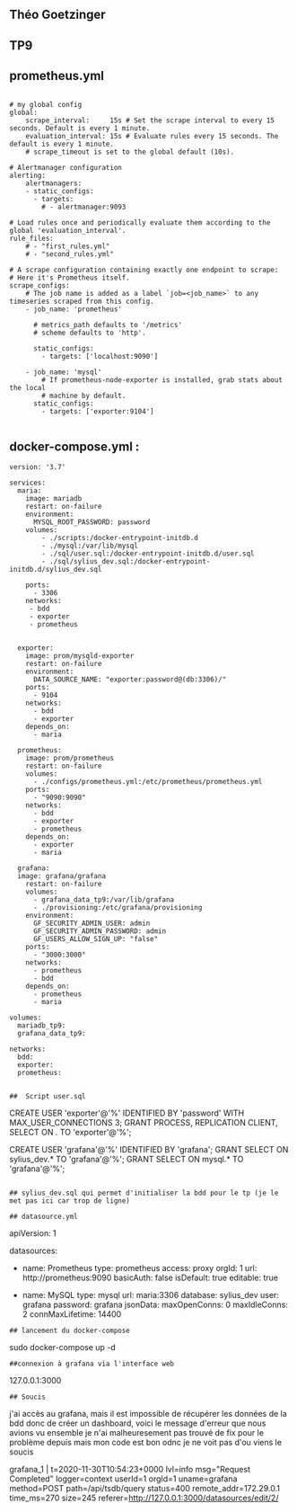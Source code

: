 ## Théo Goetzinger

## TP9

## prometheus.yml 

```

# my global config
global:
    scrape_interval:     15s # Set the scrape interval to every 15 seconds. Default is every 1 minute.
    evaluation_interval: 15s # Evaluate rules every 15 seconds. The default is every 1 minute.
    # scrape_timeout is set to the global default (10s).

# Alertmanager configuration
alerting:
    alertmanagers:
    - static_configs:
      - targets:
        # - alertmanager:9093

# Load rules once and periodically evaluate them according to the global 'evaluation_interval'.
rule_files:
    # - "first_rules.yml"
    # - "second_rules.yml"

# A scrape configuration containing exactly one endpoint to scrape:
# Here it's Prometheus itself.
scrape_configs:
    # The job name is added as a label `job=<job_name>` to any timeseries scraped from this config.
    - job_name: 'prometheus'

      # metrics_path defaults to '/metrics'
      # scheme defaults to 'http'.

      static_configs:
        - targets: ['localhost:9090']

    - job_name: 'mysql'
        # If prometheus-node-exporter is installed, grab stats about the local
        # machine by default.
      static_configs:
        - targets: ['exporter:9104']


```

## docker-compose.yml : 

```
version: '3.7'

services:
  maria:
    image: mariadb
    restart: on-failure
    environment:
      MYSQL_ROOT_PASSWORD: password
    volumes:
        - ./scripts:/docker-entrypoint-initdb.d
        - ./mysql:/var/lib/mysql
        - ./sql/user.sql:/docker-entrypoint-initdb.d/user.sql
        - ./sql/sylius_dev.sql:/docker-entrypoint-initdb.d/sylius_dev.sql

    ports:
      - 3306
    networks:
     - bdd
     - exporter
     - prometheus


  exporter:
    image: prom/mysqld-exporter
    restart: on-failure
    environment:
      DATA_SOURCE_NAME: "exporter:password@(db:3306)/"
    ports:
      - 9104
    networks:
      - bdd
      - exporter
    depends_on:
      - maria

  prometheus:
    image: prom/prometheus
    restart: on-failure
    volumes:
      - ./configs/prometheus.yml:/etc/prometheus/prometheus.yml
    ports:
      - "9090:9090"
    networks:
      - bdd
      - exporter
      - prometheus
    depends_on:
      - exporter
      - maria

  grafana:
  image: grafana/grafana
    restart: on-failure
    volumes:
      - grafana_data_tp9:/var/lib/grafana
      - ./provisioning:/etc/grafana/provisioning
    environment:
      GF_SECURITY_ADMIN_USER: admin
      GF_SECURITY_ADMIN_PASSWORD: admin
      GF_USERS_ALLOW_SIGN_UP: "false"
    ports:
      - "3000:3000"
    networks:
      - prometheus
      - bdd
    depends_on:
      - prometheus
      - maria

volumes:
  mariadb_tp9:
  grafana_data_tp9:

networks:
  bdd:
  exporter:
  prometheus:


##  Script user.sql 

```

CREATE USER 'exporter'@'%' IDENTIFIED BY 'password' WITH MAX_USER_CONNECTIONS 3;
GRANT PROCESS, REPLICATION CLIENT, SELECT ON *.* TO 'exporter'@'%';

CREATE USER 'grafana'@'%' IDENTIFIED BY 'grafana';
GRANT SELECT ON sylius_dev.* TO 'grafana'@'%';
GRANT SELECT ON mysql.* TO 'grafana'@'%';


```

## sylius_dev.sql qui permet d'initialiser la bdd pour le tp (je le met pas ici car trop de ligne)

## datasource.yml

```
apiVersion: 1

datasources:
  - name: Prometheus
    type: prometheus
    access: proxy
    orgId: 1
    url: http://prometheus:9090
    basicAuth: false
    isDefault: true
    editable: true

  - name: MySQL
    type: mysql
    url: maria:3306
    database: sylius_dev
    user: grafana
    password: grafana
    jsonData:
      maxOpenConns: 0
      maxIdleConns: 2
      connMaxLifetime: 14400


```
## lancement du docker-compose

```
sudo docker-compose up -d

```
##connexion à grafana via l'interface web 

```
127.0.0.1:3000

```
## Soucis

```
j'ai accès au grafana, mais il est impossible de récupérer les données de la bdd donc de créer un dashboard, voici le message d'erreur que nous avions vu ensemble je n'ai malheuresement pas trouvé de fix pour le problème depuis mais mon code est bon odnc je ne voit pas d'ou viens le soucis 

grafana_1     | t=2020-11-30T10:54:23+0000 lvl=info msg="Request Completed" logger=context userId=1 orgId=1 uname=grafana method=POST path=/api/tsdb/query status=400 remote_addr=172.29.0.1 time_ms=270 size=245 referer=http://127.0.0.1:3000/datasources/edit/2/


```